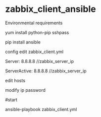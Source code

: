 # zabbix_client_ansible
Environmental requirements

yum install  python-pip sshpass

pip  install  ansible


config
edit zabbix_client.yml

Server: 8.8.8.8             //zabbix_server_ip

ServerActive: 8.8.8.8       //zabbix_server_ip 

edit  hosts

modify  ip  password


 #start
 
ansible-playbook zabbix_client.yml   
